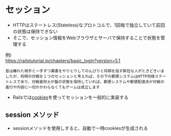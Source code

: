 # セッション
- HTTPはステートレス(Stateless)なプロトコルで、1回毎で独立していて前回の状態は保持できない
- そこで、セッション情報をWebブラウザとサーバで保持することで状態を管理する

例)  
https://railstutorial.jp/chapters/basic_login?version=5.1
```
昔は離れた相手と一手ずつ葉書をやりとりしてのんびりと将棋を指す酔狂な人がときどきいましたが、将棋の対戦を１つのセッションと考えれば、その下の郵便システムはHTTP同様ステートレスであり、対戦者同士が盤の状態を保持していれば、郵便システムや郵便配達夫が対戦の進行や内容に一切かかわらなくてもゲームは成立します
```

- Railsでは[cookies](https://ja.wikipedia.org/wiki/HTTP_cookie)を使ってセッションを一般的に実装する

## session メソッド
- sessionメソッドを使用しすると、自動で一時cookiesが生成される


